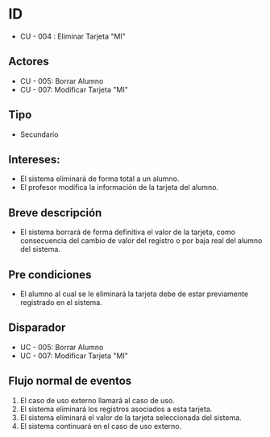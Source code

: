 # ID
- CU - 004 : Eliminar Tarjeta "MI"
   
## Actores
- CU - 005: Borrar Alumno
- CU - 007: Modificar Tarjeta "MI"
    
## Tipo 
- Secundario
   
## Intereses:
- El sistema eliminará de forma total a un alumno.
- El profesor modifica la información de la tarjeta del alumno.
  
## Breve descripción
- El sistema borrará de forma definitiva el valor de la tarjeta, como consecuencia del cambio de valor del registro o por baja real del alumno del sistema.

## Pre condiciones
- El alumno al cual se le eliminará la tarjeta debe de estar previamente registrado en el sistema.

## Disparador
- UC - 005: Borrar Alumno
- UC - 007: Modificar Tarjeta "MI"

## Flujo normal de eventos
1. El caso de uso externo llamará al caso de uso.
2. El sistema eliminará los registros asociados a esta tarjeta.
3. El sistema eliminará el valor de la tarjeta seleccionada del sistema.
4. El sistema continuará en el caso de uso externo.
